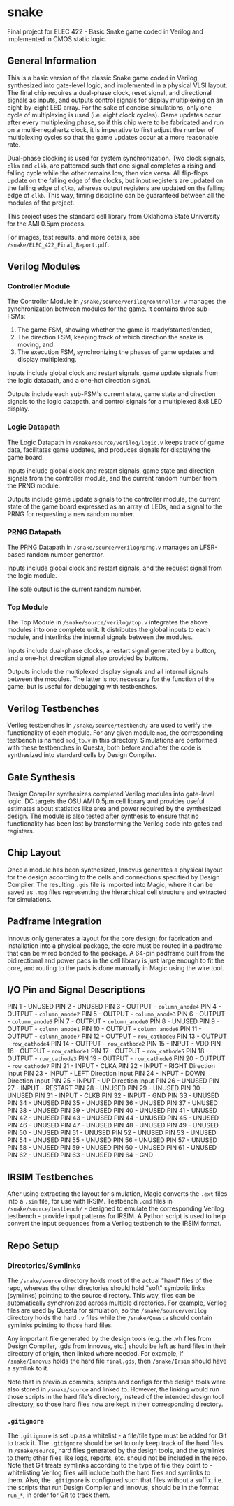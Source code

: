 # snake
Final project for ELEC 422 - Basic Snake game coded in Verilog and implemented in CMOS static logic.

## General Information

This is a basic version of the classic Snake game coded in Verilog, synthesized into gate-level logic, and implemented in a physical VLSI layout. The final chip requires a dual-phase clock, reset signal, and directional signals as inputs, and outputs control signals for display multiplexing on an eight-by-eight LED array. For the sake of concise simulations, only one cycle of multiplexing is used (i.e. eight clock cycles). Game updates occur after every multiplexing phase, so if this chip were to be fabricated and run on a multi-megahertz clock, it is imperative to first adjust the number of multiplexing cycles so that the game updates occur at a more reasonable rate.

Dual-phase clocking is used for system synchronization. Two clock signals, `clka` and `clkb`, are patterned such that one signal completes a rising and falling cycle while the other remains low, then vice versa. All flip-flops update on the falling edge of the clocks, but input registers are updated on the falling edge of `clka`, whereas output registers are updated on the falling edge of `clkb`. This way, timing discipline can be guaranteed between all the modules of the project.

This project uses the standard cell library from Oklahoma State University for the AMI 0.5μm process.

For images, test results, and more details, see `/snake/ELEC_422_Final_Report.pdf`.

## Verilog Modules

### Controller Module

The Controller Module in `/snake/source/verilog/controller.v` manages the synchronization between modules for the game. It contains three sub-FSMs:

1) The game FSM, showing whether the game is ready/started/ended,
2) The direction FSM, keeping track of which direction the snake is moving, and
3) The execution FSM, synchronizing the phases of game updates and display multiplexing.

Inputs include global clock and restart signals, game update signals from the logic datapath, and a one-hot direction signal.

Outputs include each sub-FSM's current state, game state and direction signals to the logic datapath, and control signals for a multiplexed 8x8 LED display.

### Logic Datapath

The Logic Datapath in `/snake/source/verilog/logic.v` keeps track of game data, facilitates game updates, and produces signals for displaying the game board.

Inputs include global clock and restart signals, game state and direction signals from the controller module, and the current random number from the PRNG module.

Outputs include game update signals to the controller module, the current state of the game board expressed as an array of LEDs, and a signal to the PRNG for requesting a new random number.

### PRNG Datapath

The PRNG Datapath in `/snake/source/verilog/prng.v` manages an LFSR-based random number generator.

Inputs include global clock and restart signals, and the request signal from the logic module.

The sole output is the current random number.

### Top Module

The Top Module in `/snake/source/verilog/top.v` integrates the above modules into one complete unit. It distributes the global inputs to each module, and interlinks the internal signals between the modules.

Inputs include dual-phase clocks, a restart signal generated by a button, and a one-hot direction signal also provided by buttons.

Outputs include the multiplexed display signals and all internal signals between the modules. The latter is not necessary for the function of the game, but is useful for debugging with testbenches.

## Verilog Testbenches

Verilog testbenches in `/snake/source/testbench/` are used to verify the functionality of each module. For any given module `mod`, the corresponding testbench is named `mod_tb.v` in this directory. Simulations are performed with these testbenches in Questa, both before and after the code is synthesized into standard cells by Design Compiler.

## Gate Synthesis

Design Compiler synthesizes completed Verilog modules into gate-level logic. DC targets the OSU AMI 0.5μm cell library and provides useful estimates about statistics like area and power required by the synthesized design. The module is also tested after synthesis to ensure that no functionality has been lost by transforming the Verilog code into gates and registers.

## Chip Layout

Once a module has been synthesized, Innovus generates a physical layout for the design according to the cells and connections specified by Design Compiler. The resulting `.gds` file is imported into Magic, where it can be saved as `.mag` files representing the hierarchical cell structure and extracted for simulations.

## Padframe Integration

Innovus only generates a layout for the core design; for fabrication and installation into a physical package, the core must be routed in a padframe that can be wired bonded to the package. A 64-pin padframe built from the bidirectional and power pads in the cell library is just large enough to fit the core, and routing to the pads is done manually in Magic using the wire tool.

## I/O Pin and Signal Descriptions

PIN 1  - UNUSED
PIN 2  - UNUSED
PIN 3  - OUTPUT - `column_anode4`
PIN 4  - OUTPUT - `column_anode2`
PIN 5  - OUTPUT - `column_anode3`
PIN 6  - OUTPUT - `column_anode5`
PIN 7  - OUTPUT - `column_anode0`
PIN 8  - UNUSED
PIN 9  - OUTPUT - `column_anode1`
PIN 10 - OUTPUT - `column_anode6`
PIN 11 - OUTPUT - `column_anode7`
PIN 12 - OUTPUT - `row_cathode0`
PIN 13 - OUTPUT - `row_cathode4`
PIN 14 - OUTPUT - `row_cathode2`
PIN 15 - INPUT - VDD
PIN 16 - OUTPUT - `row_cathode1`
PIN 17 - OUTPUT - `row_cathode5`
PIN 18 - OUTPUT - `row_cathode3`
PIN 19 - OUTPUT - `row_cathode6`
PIN 20 - OUTPUT - `row_cathode7`
PIN 21 - INPUT - CLKA
PIN 22 - INPUT - RIGHT Direction Input
PIN 23 - INPUT - LEFT Direction Input
PIN 24 - INPUT - DOWN Direction Input
PIN 25 - INPUT - UP Direction Input
PIN 26 - UNUSED
PIN 27 - INPUT - RESTART
PIN 28 - UNUSED
PIN 29 - UNUSED
PIN 30 - UNUSED
PIN 31 - INPUT - CLKB
PIN 32 - INPUT - GND
PIN 33 - UNUSED
PIN 34 - UNUSED
PIN 35 - UNUSED
PIN 36 - UNUSED
PIN 37 - UNUSED
PIN 38 - UNUSED
PIN 39 - UNUSED
PIN 40 - UNUSED
PIN 41 - UNUSED
PIN 42 - UNUSED
PIN 43 - UNUSED
PIN 44 - UNUSED
PIN 45 - UNUSED
PIN 46 - UNUSED
PIN 47 - UNUSED
PIN 48 - UNUSED
PIN 49 - UNUSED
PIN 50 - UNUSED
PIN 51 - UNUSED
PIN 52 - UNUSED
PIN 53 - UNUSED
PIN 54 - UNUSED
PIN 55 - UNUSED
PIN 56 - UNUSED
PIN 57 - UNUSED
PIN 58 - UNUSED
PIN 59 - UNUSED
PIN 60 - UNUSED
PIN 61 - UNUSED
PIN 62 - UNUSED
PIN 63 - UNUSED
PIN 64 - GND

## IRSIM Testbenches

After using extracting the layout for simulation, Magic converts the `.ext` files into a `.sim` file, for use with IRSIM. Testbench `.cmd` files in `/snake/source/testbench/` - designed to emulate the corresponding Verilog testbench - provide input patterns for IRSIM. A Python script is used to help convert the input sequences from a Verilog testbench to the IRSIM format.

## Repo Setup

### Directories/Symlinks

The `/snake/source` directory holds most of the actual "hard" files of the repo, whereas the other directories should hold "soft" symbolic links (symlinks) pointing to the source directory. This way, files can be automatically synchronized across multiple directories. For example, Verilog files are used by Questa for simulation, so the `/snake/source/verilog` directory holds the hard `.v` files while the `/snake/Questa` should contain symlinks pointing to those hard files.

Any important file generated by the design tools (e.g. the .vh files from Design Compiler, .gds from Innovus, etc.) should be left as hard files in their directory of origin, then linked where needed. For example, if `/snake/Innovus` holds the hard file `final.gds`, then `/snake/Irsim` should have a symlink to it.

Note that in previous commits, scripts and configs for the design tools were also stored in `/snake/source` and linked to. However, the linking would run those scripts in the hard file's directory, instead of the intended design tool directory, so those hard files now are kept in their corresponding directory.

### `.gitignore`

The `.gitignore` is set up as a whitelist - a file/file type must be added for Git to track it. The `.gitignore` should be set to only keep track of the hard files in `/snake/source`, hard files generated by the design tools, and the symlinks to them; other files like logs, reports, etc. should not be included in the repo. Note that Git treats symlinks according to the type of file they point to - whitelisting Verilog files will include both the hard files and symlinks to them. Also, the `.gitignore` is configured such that files without a suffix, i.e. the scripts that run Design Compiler and Innovus, should be in the format `run_*`, in order for Git to track them.

